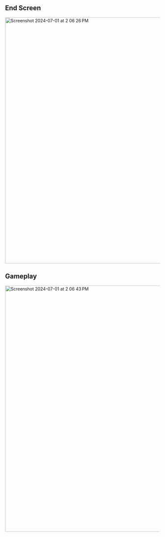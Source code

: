 ## End Screen
<img width="800" alt="Screenshot 2024-07-01 at 2 06 26 PM" src="https://github.com/andresdanfernandez/Falling-Fish-Frenzy/assets/46586316/23d16d39-4045-4b3b-9288-442a3858709e">

## Gameplay
<img width="800" alt="Screenshot 2024-07-01 at 2 06 43 PM" src="https://github.com/andresdanfernandez/Falling-Fish-Frenzy/assets/46586316/d9e93b58-3d48-4d1e-b0c5-d862ed4d681f">
